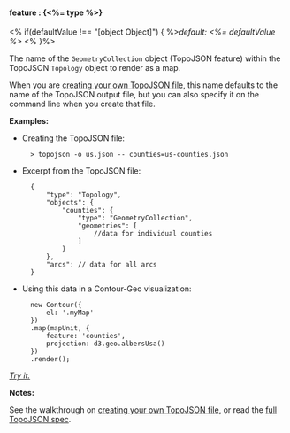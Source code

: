 #### **feature** : {<%= type %>}

<% if(defaultValue !== "[object Object]") { %>*default: <%= defaultValue %>* <% }%>

The name of the `GeometryCollection` object (TopoJSON feature) within the TopoJSON `Topology` object to render as a map.

When you are [creating your own TopoJSON file](#topojson), this name defaults to the name of the TopoJSON output file, but you can also specify it on the command line when you create that file.

**Examples:**

* Creating the TopoJSON file:

		> topojson -o us.json -- counties=us-counties.json

* Excerpt from the TopoJSON file:

		{
			"type": "Topology",
			"objects": {
				"counties": { 
					"type": "GeometryCollection",
					"geometries": [
						//data for individual counties
					]
				}
			},
			"arcs": // data for all arcs
		}

* Using this data in a Contour-Geo visualization:

		new Contour({
			el: '.myMap'
		})
		.map(mapUnit, {
			feature: 'counties',
			projection: d3.geo.albersUsa()
		})
		.render();

*[Try it.](<%= jsFiddleLink %>)*

**Notes:**

See the walkthrough on [creating your own TopoJSON file](#topojson), or read the [full TopoJSON spec](http://github.com/mbostock/topojson/wiki/Command-Line-Reference).

